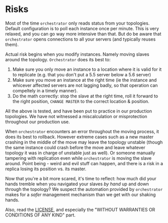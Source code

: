# Risks

Most of the time `orchestrator` only reads status from your topologies. Default configuration is to poll each instance once per minute.
This is very relaxed, and you can go way more intensive than that. But do be aware that `orchestrator` opens connections to all your servers
(and typically reuses them).

Actual risk begins when you modify instances. Namely moving slaves around the topology. `Orchestrator` does its best to:

1. Make sure you only move an instance to a location where it is valid for it to replicate (e.g. that you don't put a 5.5 server below a 5.6 server)
2. Make sure you move an instance at the right time (ie the instance and whicever affected servers are not lagging badly, so that operation can compeltely in a timely manner).
3. Do the math correctly: stop the slave at the right time, roll it forward to the right position, `CHANGE MASTER` to the correct location & position.

All the above is tested, and have been put to practice in our production topologies. We have not witnessed a miscalculation or misprotection throughout our production use.

When `orchestrator` encounters an error throughout the moving process, it does its best to rollback. However extreme cases such as a new master crashing in the middle of the move
may leave the topology unstable (though the same instance could crash before the move and leave whatever topology it was in charge of unstable just as well).
Or someone manually tampering with replication even while `orchestrator` is moving the slave around. Point being - weird
and evil stuff can happen, and there is a risk in a replica losing its position vs. its master.

Now that you're a bit more scared, it's time to reflect: how much did your hands tremble when you navigated your slaves _by hand_ up and down through the topology?
We suspect the automation provided by `orchestrator` makes for a _safer_ management mechanism than we get with our shaking hands.

Also, read the [LICENSE](https://github.com/github/orchestrator/blob/master/LICENSE), and especially the "WITHOUT WARRANTIES OR CONDITIONS OF ANY KIND" part.
